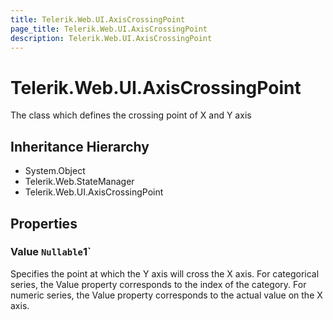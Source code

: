 ```yaml
---
title: Telerik.Web.UI.AxisCrossingPoint
page_title: Telerik.Web.UI.AxisCrossingPoint
description: Telerik.Web.UI.AxisCrossingPoint
---
```


# Telerik.Web.UI.AxisCrossingPoint

The class which defines the crossing point of X and Y axis

## Inheritance Hierarchy

* System.Object
* Telerik.Web.StateManager
* Telerik.Web.UI.AxisCrossingPoint

## Properties

###  Value `Nullable`1`

Specifies the point at which the Y axis will cross the X axis.
            For categorical series, the Value property corresponds to the index of the category.
            For numeric series, the Value property corresponds to the actual value on the X axis.

